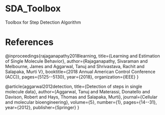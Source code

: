 # SDA_Toolbox
Toolbox for Step Detection Algorithm 

# References
@inproceedings{rajaganapathy2018learning,
  title={Learning and Estimation of Single Molecule Behavior},
  author={Rajaganapathy, Sivaraman and Melbourne, James and Aggarwal, Tanuj and Shrivastava, Rachit and Salapaka, Murti V},
  booktitle={2018 Annual American Control Conference (ACC)},
  pages={5125--5130},
  year={2018},
  organization={IEEE}
}

@article{aggarwal2012detection,
  title={Detection of steps in single molecule data},
  author={Aggarwal, Tanuj and Materassi, Donatello and Davison, Robert and Hays, Thomas and Salapaka, Murti},
  journal={Cellular and molecular bioengineering},
  volume={5},
  number={1},
  pages={14--31},
  year={2012},
  publisher={Springer}
}
